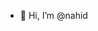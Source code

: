 - 👋 Hi, I’m @nahid

<!---
nahidpn/nahidpn is a ✨ special ✨ repository because its `README.md` (this file) appears on your GitHub profile.
You can click the Preview link to take a look at your changes.
--->
